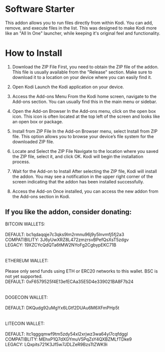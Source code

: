 <h1>Software Starter</h1>
This addon allows you to run files directly from within Kodi.
You can add, remove, and execute files in the list.
This was designed to make Kodi more like an "All In One" launcher, while keeping it's original feel and functionality.

<h1>How to Install</h1>

1. Download the ZIP File
First, you need to obtain the ZIP file of the addon. This file is usually available from the "Release" section. Make sure to download it to a location on your device where you can easily find it.

2. Open Kodi
Launch the Kodi application on your device.

3. Access the Add-ons Menu
From the Kodi home screen, navigate to the Add-ons section. You can usually find this in the main menu or sidebar.

4. Open the Add-on Browser
In the Add-ons menu, click on the open box icon. This icon is often located at the top left of the screen and looks like an open box or package.

5. Install from ZIP File
In the Add-on Browser menu, select Install from ZIP file. This option allows you to browse your device’s file system for the downloaded ZIP file.

6. Locate and Select the ZIP File
Navigate to the location where you saved the ZIP file, select it, and click OK. Kodi will begin the installation process.

7. Wait for the Add-on to Install
After selecting the ZIP file, Kodi will install the addon. You may see a notification in the upper right corner of the screen indicating that the addon has been installed successfully.

8. Access the Add-on
Once installed, you can access the new addon from the Add-ons section in Kodi.

<h2>If you like the addon, consider donating:</h2>

BITCOIN WALLETS:
<br><br>
DEFAULT:	bc1qdaqqje7c3qks9lm2rmnu96j9y5lnvmfj5fj2a3
<br>
COMPATIBILITY:	3J6yUwXRZ8L472zmzrsvBPefQsXsT5zdgv
<br>
LEGACY:		19XZCYcQdQTa6tMW2NYoFg2CgbypEKC71B
<br>
<br>
<br>
ETHEREUM WALLET:
<br><br>
Please only send funds using ETH or ERC20 networks to this wallet. BSC is not yet supported.
<br>
DEFAULT:	0xF6579525f4E13efECAa35E5D4e339021BA8F7b24
<br>
<br>
<br>
DOGECOIN WALLET:
<br><br>
DEFAULT:	DKQudg92uMgYx6LGtf2DUAu6M6XFmPHp5t
<br>
<br>
<br>
LITECOIN WALLET:
<br><br>
DEFAULT:	ltc1qggqmwf9tm5zdy54xl2xrjwz3wa64yl7cqfdggl
<br>
COMPATIBLITY:	MEhxP1Q7dXGYmuV5PqZsY4QXBZMLfTDke9
<br>
LEGACY:		LQxpits721K3Jf5w7JDLZeR9BzsTtZWK9i
